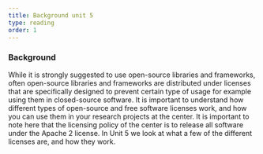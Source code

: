 ```yaml
---
title: Background unit 5 
type: reading
order: 1 
---
```


### Background 
While it is strongly suggested to use open-source libraries and frameworks, often open-source libraries and frameworks are distributed under licenses that are specifically designed to prevent certain type of usage for example using them in closed-source software. It is important to understand how different types of open-source and free software licenses work, and how you can use them in your research projects at the center. It is important to note here that the licensing policy of the center is to release all software under the Apache 2 license. In Unit 5 we look at what a few of the different licenses are, and how they work.
